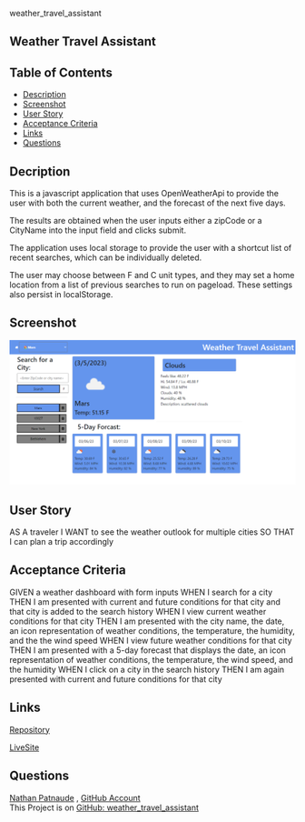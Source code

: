 weather_travel_assistant
## Weather Travel Assistant

## Table of Contents
- [Description](#description)
- [Screenshot](#Screenshot)
- [User Story](#user-story)
- [Acceptance Criteria](#acceptance-criteria)
- [Links](#Links)
- [Questions](#questions)

## Decription

This is a javascript application that uses OpenWeatherApi to provide the user with both the current weather, and the forecast of the next five days.

The results are obtained when the user inputs either a zipCode or a CityName into the input field and clicks submit. 

The application uses local storage to provide the user with a shortcut list of recent searches, which can be individually deleted.

The user may choose between F and C unit types, and they may set a home location from a list of previous searches to run on pageload. These settings also persist in localStorage.

## Screenshot

![screenshot](./assets/img/Untitled.png)

## User Story

AS A traveler
I WANT to see the weather outlook for multiple cities
SO THAT I can plan a trip accordingly

## Acceptance Criteria

GIVEN a weather dashboard with form inputs
WHEN I search for a city
THEN I am presented with current and future conditions for that city and that city is added to the search history
WHEN I view current weather conditions for that city
THEN I am presented with the city name, the date, an icon representation of weather conditions, the temperature, the humidity, and the the wind speed
WHEN I view future weather conditions for that city
THEN I am presented with a 5-day forecast that displays the date, an icon representation of weather conditions, the temperature, the wind speed, and the humidity
WHEN I click on a city in the search history
THEN I am again presented with current and future conditions for that city


## Links

[Repository](https://github.com/Nathanpatnaude/weather_travel_assistant)

[LiveSite]()

## Questions
[Nathan Patnaude](mailto:Nathanpatnaude@gmail.com) , [GitHub Account](https://github.com/Nathanpatnaude)<br />
This Project is on [GitHub: weather_travel_assistant](https://github.com/Nathanpatnaude/weather_travel_assistant)
